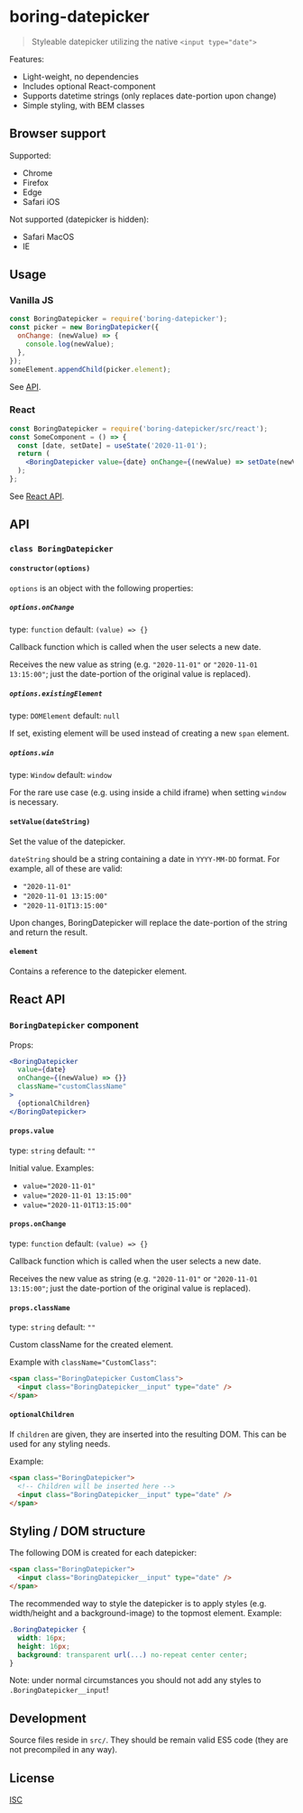 # boring-datepicker

> Styleable datepicker utilizing the native `<input type="date">`

Features:

- Light-weight, no dependencies
- Includes optional React-component
- Supports datetime strings (only replaces date-portion upon change)
- Simple styling, with BEM classes

## Browser support

Supported:

- Chrome
- Firefox
- Edge
- Safari iOS

Not supported (datepicker is hidden):

- Safari MacOS
- IE

## Usage

### Vanilla JS

```js
const BoringDatepicker = require('boring-datepicker');
const picker = new BoringDatepicker({
  onChange: (newValue) => {
    console.log(newValue);
  },
});
someElement.appendChild(picker.element);
```

See [API](#api).

### React

```jsx
const BoringDatepicker = require('boring-datepicker/src/react');
const SomeComponent = () => {
  const [date, setDate] = useState('2020-11-01');
  return (
    <BoringDatepicker value={date} onChange={(newValue) => setDate(newValue)} />
  );
};
```

See [React API](#react-api).

## API

### `class BoringDatepicker`

#### `constructor(options)`

`options` is an object with the following properties:

##### `options.onChange`

type: `function` default: `(value) => {}`

Callback function which is called when the user selects a new date.

Receives the new value as string (e.g. `"2020-11-01"` or `"2020-11-01 13:15:00"`; just the date-portion of the original value is replaced).

##### `options.existingElement`

type: `DOMElement` default: `null`

If set, existing element will be used instead of creating a new `span` element.

##### `options.win`

type: `Window` default: `window`

For the rare use case (e.g. using inside a child iframe) when setting `window` is necessary.

#### `setValue(dateString)`

Set the value of the datepicker.

`dateString` should be a string containing a date in `YYYY-MM-DD` format. For example, all of these are valid:

- `"2020-11-01"`
- `"2020-11-01 13:15:00"`
- `"2020-11-01T13:15:00"`

Upon changes, BoringDatepicker will replace the date-portion of the string and return the result.

#### `element`

Contains a reference to the datepicker element.

## React API

### `BoringDatepicker` component

Props:

```jsx
<BoringDatepicker
  value={date}
  onChange={(newValue) => {}}
  className="customClassName"
>
  {optionalChildren}
</BoringDatepicker>
```

#### `props.value`

type: `string` default: `""`

Initial value. Examples:

- `value="2020-11-01"`
- `value="2020-11-01 13:15:00"`
- `value="2020-11-01T13:15:00"`

#### `props.onChange`

type: `function` default: `(value) => {}`

Callback function which is called when the user selects a new date.

Receives the new value as string (e.g. `"2020-11-01"` or `"2020-11-01 13:15:00"`; just the date-portion of the original value is replaced).

#### `props.className`

type: `string` default: `""`

Custom className for the created element.

Example with `className="CustomClass"`:

```html
<span class="BoringDatepicker CustomClass">
  <input class="BoringDatepicker__input" type="date" />
</span>
```

#### `optionalChildren`

If `children` are given, they are inserted into the resulting DOM. This can be used for any styling needs.

Example:

```html
<span class="BoringDatepicker">
  <!-- Children will be inserted here -->
  <input class="BoringDatepicker__input" type="date" />
</span>
```

## Styling / DOM structure

The following DOM is created for each datepicker:

```html
<span class="BoringDatepicker">
  <input class="BoringDatepicker__input" type="date" />
</span>
```

The recommended way to style the datepicker is to apply styles (e.g. width/height and a background-image) to the topmost element. Example:

```css
.BoringDatepicker {
  width: 16px;
  height: 16px;
  background: transparent url(...) no-repeat center center;
}
```

Note: under normal circumstances you should not add any styles to `.BoringDatepicker__input`!

## Development

Source files reside in `src/`. They should be remain valid ES5 code (they are not precompiled in any way).

## License

[ISC](./LICENSE)
